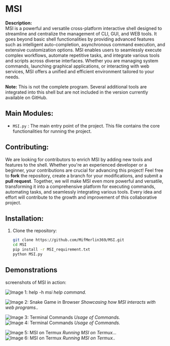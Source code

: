 # MSI

**Description:**  
MSI is a powerful and versatile cross-platform interactive shell designed to streamline and centralize the management of CLI, GUI, and WEB tools. It goes beyond basic shell functionalities by providing advanced features such as intelligent auto-completion, asynchronous command execution, and extensive customization options. MSI enables users to seamlessly execute complex workflows, automate repetitive tasks, and integrate various tools and scripts across diverse interfaces. Whether you are managing system commands, launching graphical applications, or interacting with web services, MSI offers a unified and efficient environment tailored to your needs.

**Note:** This is not the complete program. Several additional tools are integrated into this shell but are not included in the version currently available on GitHub.  

## Main Modules:
- `MSI.py` : The main entry point of the project. This file contains the core functionalities for running the project.

## Contributing:
We are looking for contributors to enrich MSI by adding new tools and features to the shell. Whether you're an experienced developer or a beginner, your contributions are crucial for advancing this project! Feel free to **fork** the repository, create a branch for your modifications, and submit a **pull request**. Together, we will make MSI even more powerful and versatile, transforming it into a comprehensive platform for executing commands, automating tasks, and seamlessly integrating various tools. Every idea and effort will contribute to the growth and improvement of this collaborative project.


## Installation:
1. Clone the repository:
   ```bash
   git clone https://github.com/MifMerlin369/MSI.git
   cd MSI
   pip install -r MSI_requirement.txt
   python MSI.py


## Demonstrations

screenshots of MSI in action:

![Image 1: help -h](Screenshot/Screenshot_kali_helpmsi.png)
*msi help command.*

![Image 2: Snake Game in Browser](Screenshot/Screenshot_kali_snake_game_in_browser.png)
*Showcasing how MSI interacts with web programs..*

![Image 3: Terminal Commands](Screenshot/Screenshot_kali1.png)
*Usage of Commands.*
![Image 4: Terminal Commands](Screenshot/Screenshot_kali4.png)
*Usage of Commands.*

![Image 5: MSI on Termux](Screenshot/Screenshot_termux3.png.png)
*Running MSI on Termux...*
![Image 6: MSI on Termux](Screenshot/msi_termux_video.gif)
*Running MSI on Termux..*




